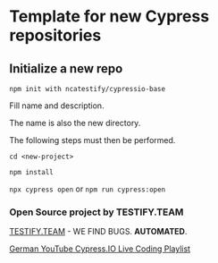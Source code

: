# Template for new Cypress repositories

## Initialize a new repo

`npm init with ncatestify/cypressio-base`

Fill name and description.

The name is also the new directory.

The following steps must then be performed.

`cd <new-project>`

`npm install`

`npx cypress open` or `npm run cypress:open`

### Open Source project by TESTIFY.TEAM

[TESTIFY.TEAM](https://testify.team) - WE FIND BUGS. **AUTOMATED**.

[German YouTube Cypress.IO Live Coding Playlist](https://www.youtube.com/watch?v=mb_PTxDeJKI&list=PLKrKzhBjw2Y9ceCxO3ollOc4eIVPAjiHs)
